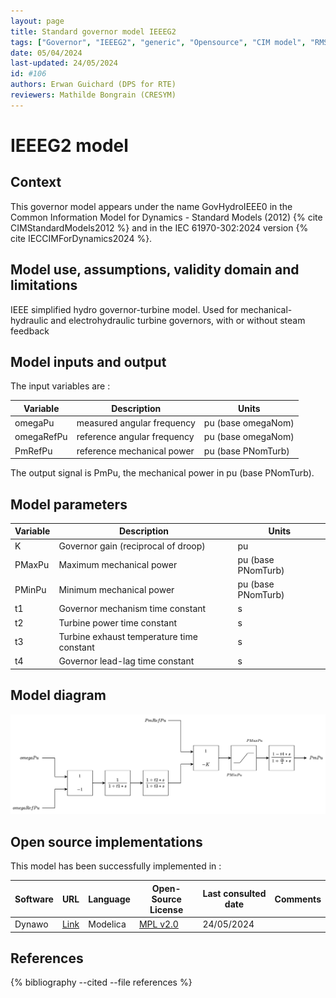 ```yaml
---
layout: page
title: Standard governor model IEEEG2
tags: ["Governor", "IEEEG2", "generic", "Opensource", "CIM model", "RMS", "phasor", "MRL4", "Single phase", "GovHydroIEEE0", "IEC", "dynawo", "#106"]
date: 05/04/2024
last-updated: 24/05/2024
id: #106
authors: Erwan Guichard (DPS for RTE)
reviewers: Mathilde Bongrain (CRESYM)
---
```

# IEEEG2 model

## Context

This governor model appears under the name GovHydroIEEE0 in the Common Information Model for Dynamics - Standard Models (2012) {% cite CIMStandardModels2012 %} and in the IEC 61970-302:2024 version {% cite IECCIMForDynamics2024 %}.

## Model use, assumptions, validity domain and limitations

IEEE simplified hydro governor-turbine model. Used for mechanical-hydraulic and electrohydraulic turbine governors, with or without steam feedback

## Model inputs and output

The input variables are :

| Variable | Description | Units |
|-----------|--------------| ------|
|omegaPu |measured angular frequency | pu (base omegaNom)|
|omegaRefPu |reference angular frequency |pu (base omegaNom)|
|PmRefPu |reference mechanical power |pu (base PNomTurb)|

The output signal is PmPu, the mechanical power in pu (base PNomTurb).

## Model parameters

| Variable | Description | Units |
|-----------|--------------| ------|
|K |Governor gain (reciprocal of droop) |pu|
|PMaxPu |Maximum mechanical power |pu (base PNomTurb)|
|PMinPu |Minimum mechanical power |pu (base PNomTurb)|
|t1 |Governor mechanism time constant |s|
|t2 |Turbine power time constant |s|
|t3 |Turbine exhaust temperature time constant |s|
|t4 |Governor lead-lag time constant |s|

## Model diagram

<img src="/pages/models/regulations/IEEEG2/IEEEG2.drawio.svg" alt="IEEEG2 diagram">

## Open source implementations

This model has been successfully implemented in :

| Software      | URL | Language | Open-Source License | Last consulted date | Comments |
| ------------- | --- | -------- | ------------------- | ------------------- | -------- |
| Dynawo | [Link](https://github.com/dynawo/dynawo) | Modelica | [MPL v2.0](https://www.mozilla.org/en-US/MPL/2.0/)  | 24/05/2024 |  |

## References

{% bibliography --cited --file references  %}
